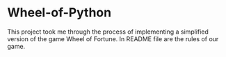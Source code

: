 # Wheel-of-Python
This project took me through the process of implementing a simplified version of the game Wheel of Fortune. In README file are the rules of our game.
